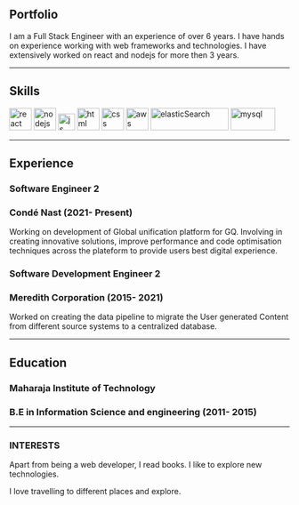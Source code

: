 ## Portfolio

I am a Full Stack Engineer with an experience of over 6 years. I have hands on experience working with web frameworks and technologies. I have extensively worked on react and nodejs for more then 3 years.

---

## Skills

<p align='left'>
  <img src="https://upload.wikimedia.org/wikipedia/commons/thumb/a/a7/React-icon.svg/1280px-React-icon.svg.png" alt="react" width="auto" height="40"/>
  <img src="https://upload.wikimedia.org/wikipedia/commons/d/d9/Node.js_logo.svg" alt="nodejs" width="40" height="40"/>
  <img src='https://upload.wikimedia.org/wikipedia/commons/6/6a/JavaScript-logo.png' height='30' width='auto' alt="js">
  <img src="https://upload.wikimedia.org/wikipedia/commons/thumb/6/61/HTML5_logo_and_wordmark.svg/2048px-HTML5_logo_and_wordmark.svg.png" alt="html" width="40" height="40">
  <img src='https://upload.wikimedia.org/wikipedia/commons/thumb/d/d5/CSS3_logo_and_wordmark.svg/1200px-CSS3_logo_and_wordmark.svg.png' alt="css" width="40" height="40">
  <img src="https://upload.wikimedia.org/wikipedia/commons/9/93/Amazon_Web_Services_Logo.svg" alt="aws" width="40" height="40"/>
  <img src="https://upload.wikimedia.org/wikipedia/commons/f/f4/Elasticsearch_logo.svg" alt="elasticSearch" width="140" height="40"/>
  <img src="https://upload.wikimedia.org/wikipedia/commons/0/0a/MySQL_textlogo.svg" alt="mysql" width="80" height="40"/>
</p>

---

## Experience

### **Software Engineer 2**
### Condé Nast (2021- Present)

Working on development of Global unification platform for GQ. Involving in creating innovative solutions, improve performance and code optimisation techniques across the plateform to provide users best digital experience.

### **Software Development Engineer 2**
### Meredith Corporation (2015- 2021)

Worked on creating the data pipeline to migrate the User generated Content from different source systems to a centralized database.

---

## Education

### **Maharaja Institute of Technology**
### B.E in Information Science and engineering (2011- 2015)

---

### INTERESTS
Apart from being a web developer, I read books. I like to explore new technologies.

I love travelling to different places and explore.
